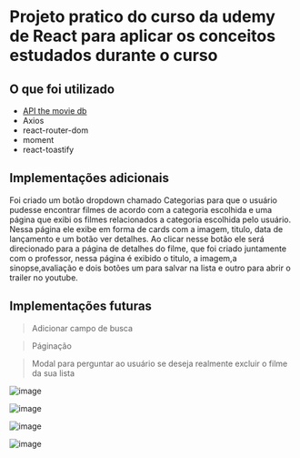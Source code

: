 # Projeto pratico do curso da udemy de React para aplicar os conceitos estudados durante o curso

## O que foi utilizado

- [API the movie db](https://developer.themoviedb.org/docs/getting-started)
- Axios
- react-router-dom
- moment
- react-toastify

## Implementações adicionais

Foi criado um botão dropdown chamado Categorias para que o usuário pudesse encontrar filmes de acordo com a categoria escolhida e uma página que exibi os filmes relacionados a categoria escolhida pelo usuário. Nessa página ele exibe em forma de cards com a imagem, titulo, data de lançamento e um botão ver detalhes. Ao clicar nesse botão ele será direcionado para a página de detalhes do filme, que foi criado juntamente com o professor, nessa página é exibido o titulo, a imagem,a sinopse,avaliação e dois botões um para salvar na lista e outro para abrir o trailer no youtube.

## Implementações futuras

> Adicionar campo de busca

> Páginação

> Modal para perguntar ao usuário se deseja realmente excluir o filme da sua lista

![image](https://github.com/Liliane97/projeto-pratico-react/assets/62839968/222a0a9e-c545-4226-bb95-64d6984ddf15)


![image](https://github.com/Liliane97/projeto-pratico-react/assets/62839968/98344794-861d-4158-9767-9bbdccf02df9)

![image](https://github.com/Liliane97/projeto-pratico-react/assets/62839968/8ffbd6d8-9cfa-4514-89d6-8307c333b400)

![image](https://github.com/Liliane97/projeto-pratico-react/assets/62839968/45638f02-0e2a-4328-adcb-c289425669a5)


